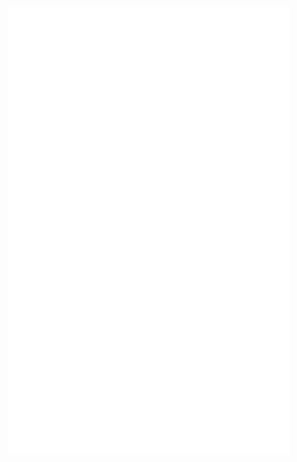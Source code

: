 <div align="center" style="cursor: default">
	<br>
		<img src="main.svg" width="1200" height="800">
	<br>
</div>
